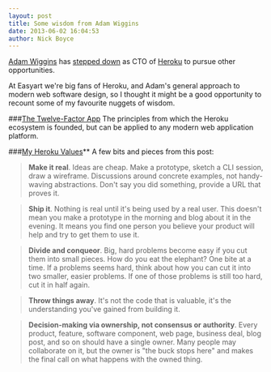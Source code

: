 ```yaml
---
layout: post
title: Some wisdom from Adam Wiggins
date: 2013-06-02 16:04:53
author: Nick Boyce
---
```

[Adam Wiggins](http://about.adamwiggins.com/) has [stepped down](https://gist.github.com/adamwiggins/5687917) as CTO of [Heroku](http://heroku.com) to pursue other opportunities.

At Easyart we're big fans of Heroku, and Adam's general approach to modern web software design, so I thought it might be a good opportunity to recount some of my favourite nuggets of wisdom.

###[The Twelve-Factor App](http://www.12factor.net/)
The principles from which the Heroku ecosystem is founded, but can be applied to any modern web application platform. 

###[My Heroku Values](https://gist.github.com/adamwiggins/5687294)**
A few bits and pieces from this post:

> **Make it real**. Ideas are cheap. Make a prototype, sketch a CLI session, draw a wireframe. Discussions around concrete examples, not handy-waving abstractions. Don't say you did something, provide a URL that proves it.

> **Ship it**. Nothing is real until it's being used by a real user. This doesn't mean you make a prototype in the morning and blog about it in the evening. It means you find one person you believe your product will help and try to get them to use it.

> **Divide and conqueor**. Big, hard problems become easy if you cut them into small pieces. How do you eat the elephant? One bite at a time. If a problems seems hard, think about how you can cut it into two smaller, easier problems. If one of those problems is still too hard, cut it in half again.

> **Throw things away**. It's not the code that is valuable, it's the understanding you've gained from building it.

> **Decision-making via ownership, not consensus or authority**. Every product, feature, software component, web page, business deal, blog post, and so on should have a single owner. Many people may collaborate on it, but the owner is "the buck stops here" and makes the final call on what happens with the owned thing.